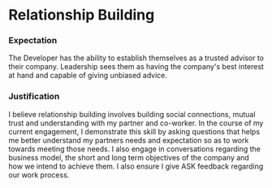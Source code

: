 # Relationship Building

### Expectation
The Developer has the ability to establish themselves as a trusted advisor to their company. Leadership sees them as having the company's best interest at hand and capable of giving unbiased advice.

### Justification
I believe relationship building involves building social connections, mutual trust and understanding with my partner and co-worker.
In the course of my current engagement, I demonstrate this skill by asking questions that helps me better understand my partners needs and expectation so as to work towards meeting those needs. I also engage in conversations regarding the business model, the short and long term objectives of the company and how we intend to achieve them. I also ensure I give ASK feedback regarding our work process.